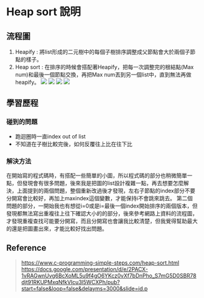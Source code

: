# Heap sort 說明

## 流程圖
1. Heapify : 將list形成的二元樹中的每個子樹排序調整成父節點會大於兩個子節點的樣子。
2. Heap sort : 在排序的時候會搭配著Heapify，把每一次調整完的根結點(Max num)和最後一個節點交換，再把Max num丟到另一個list中，直到無法再做heapify。
![](https://i.imgur.com/xhDx7X9.jpg)
![](https://i.imgur.com/HOy4ONo.jpg)
![](https://i.imgur.com/vRQwppu.jpg)
![](https://i.imgur.com/oheUKDF.jpg)


## 學習歷程
### 碰到的問題
* 跑迴圈時一直index out of list
* 不知道在子樹比較完後，如何反覆往上比在往下比

### 解決方法
在開始寫的程式碼時，有搭配一些簡單的小圖，所以程式碼的部分也稍微簡單一點，但發現會有很多問題，後來我是把圖的list設計複雜一點，再去想要怎麼解決，上面提到的兩個問題，整個重新改過後才發現，左右子節點的index部分不要分開寫會比較好，再加上maxindex這個變數，才能保持i不會跳來跳去。
第二個問題的部分，一開始我也有想從i=0或是i=最後一個index開始排序的兩個版本，但發現都無法寫出重複往上往下確認大小的的部分，後來參考網路上資料的流程圖，才發現重複查找可能要分開寫，而且分開寫也會讓我比較清楚，但我覺得幫助最大的還是把圖畫出來，才能比較好找出問題。







## Reference
> https://www.c-programming-simple-steps.com/heap-sort.html
> https://docs.google.com/presentation/d/e/2PACX-1vRAGwnUvg6BcXoML5u9f4gO6YKcz0vXf7bDnPho_S7mG5D0SBR78djt91RKUPMxqNfkVIcu3l5WCXPh/pub?start=false&loop=false&delayms=3000&slide=id.p
